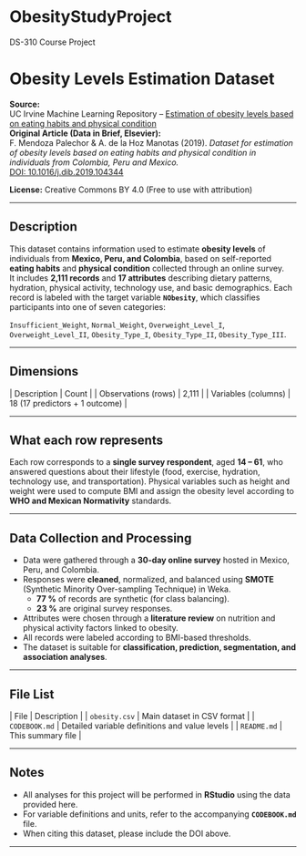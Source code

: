 # ObesityStudyProject
DS-310 Course Project

# Obesity Levels Estimation Dataset

**Source:**  
UC Irvine Machine Learning Repository – [Estimation of obesity levels based on eating habits and physical condition](https://archive.ics.uci.edu/dataset/544/estimation+of+obesity+levels+based+on+eating+habits+and+physical+condition)  
**Original Article (Data in Brief, Elsevier):**  
F. Mendoza Palechor & A. de la Hoz Manotas (2019). *Dataset for estimation of obesity levels based on eating habits and physical condition in individuals from Colombia, Peru and Mexico.*  
[DOI: 10.1016/j.dib.2019.104344](https://doi.org/10.1016/j.dib.2019.104344)  

**License:** Creative Commons BY 4.0 (Free to use with attribution)

---

## Description
This dataset contains information used to estimate **obesity levels** of individuals from **Mexico, Peru, and Colombia**, based on self-reported **eating habits** and **physical condition** collected through an online survey.  
It includes **2,111 records** and **17 attributes** describing dietary patterns, hydration, physical activity, technology use, and basic demographics. Each record is labeled with the target variable **`NObesity`**, which classifies participants into one of seven categories:

`Insufficient_Weight`, `Normal_Weight`, `Overweight_Level_I`, `Overweight_Level_II`, `Obesity_Type_I`, `Obesity_Type_II`, `Obesity_Type_III`.

---

## Dimensions
| Description | Count |
| Observations (rows) | 2,111 |
| Variables (columns) | 18 (17 predictors + 1 outcome) |

---

## What each row represents
Each row corresponds to a **single survey respondent**, aged **14 – 61**, who answered questions about their lifestyle (food, exercise, hydration, technology use, and transportation). Physical variables such as height and weight were used to compute BMI and assign the obesity level according to **WHO and Mexican Normativity** standards.

---

## Data Collection and Processing
- Data were gathered through a **30-day online survey** hosted in Mexico, Peru, and Colombia.  
- Responses were **cleaned**, normalized, and balanced using **SMOTE** (Synthetic Minority Over-sampling Technique) in Weka.  
  - **77 %** of records are synthetic (for class balancing).  
  - **23 %** are original survey responses.  
- Attributes were chosen through a **literature review** on nutrition and physical activity factors linked to obesity.  
- All records were labeled according to BMI-based thresholds.  
- The dataset is suitable for **classification, prediction, segmentation, and association analyses**.

---

## File List
| File | Description |
| `obesity.csv` | Main dataset in CSV format |
| `CODEBOOK.md` | Detailed variable definitions and value levels |
| `README.md` | This summary file |

---

## Notes
- All analyses for this project will be performed in **RStudio** using the data provided here.  
- For variable definitions and units, refer to the accompanying **`CODEBOOK.md`** file.  
- When citing this dataset, please include the DOI above.

---
